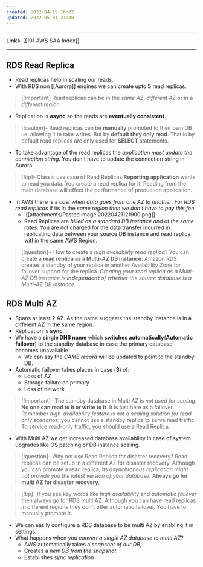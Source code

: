 ```yaml
---
created: 2022-04-19 16:22
updated: 2022-05-01 21:38
---
```

---
**Links**: [[101 AWS SAA Index]]

---

## RDS Read Replica
- Read replicas help in scaling our reads.
- With RDS non [[Aurora]] engines we can create upto **5** read replicas.

> [!important] Read replicas can be in the *same AZ*, *different AZ* or in a *different region*.

- Replication is **async** so the reads are **eventually consistent**.

> [!caution]- Read replicas can be **manually** promoted to their own DB i.e. allowing it to take writes. But by **default they only read**.
> That is by default read replicas are only used for **SELECT** statements.

- To take advantage of the read replicas the *application must update the connection string*. You don't have to update the connection string in Aurora.

> [!tip]- Classic use case of Read Replicas
> **Reporting application** wants to read you data. You create a read replica for it. Reading from the main database will effect the performance of production application.

- In AWS there is a *cost when data goes from one AZ to another*. For *RDS read replicas* if its in the *same region then we don’t have to pay this fee*.
	- ![[attachments/Pasted image 20220421121900.png]]
	- Read Replicas are *billed as a standard DB Instance and at the same rates*. You are not charged for the data transfer incurred in replicating data between your source DB instance and read replica within the same AWS Region.

> [!question]+ How to create a *high availability read replica*?
> You can create a **read replica as a Multi-AZ DB instance**. Amazon RDS creates a standby of your replica in another Availability Zone for failover support for the replica. *Creating your read replica as a Multi-AZ DB instance is **independent** of whether the source database is a Multi-AZ DB instance*.

## RDS Multi AZ
- Spans at least 2 AZ. As the name suggests the standby instance is in a different AZ in the same region.
- Replication is **sync**.
- We have a **single DNS name** which **switches automatically**(**Automatic failover**) to the standby database in case the primary database becomes unavailable. 
	- We can say the *CAME record* will be updated to point to the standby DB.
- Automatic failover takes places in case (**3**) of: 
	- Loss of AZ
	- Storage failure on primary 
	- Loss of network

> [!important]- The standby database in Multi AZ is *not used for scaling*. **No one can read to it or write to it**. It is just here as a failover.
> Remember *high-availability feature is not a scaling solution for read-only scenarios*; you cannot use a standby replica to serve read traffic. To service read-only traffic, you should use a Read Replica.

- With Multi AZ we get increased database availability in case of system upgrades like OS patching or DB instance scaling.

> [!question]- Why not use Read Replica for disaster recovery?
> Read replicas can be setup in a different AZ for disaster recovery. Although you can promote a read replica, its *asynchronous replication might not provide you the latest version of your database*. **Always go for multi AZ for disaster recovery**.

> [!tip]- If you see key words like *high availability* and *automatic failover* then always go for RDS multi AZ. 
> Although you can have read replicas in different regions they don't offer automatic failover. You have to manually promote it.

- We can easily configure a RDS database to be multi AZ by enabling it in settings.
- What happens when you *convert a single AZ database to multi AZ*?
	- AWS automatically takes a *snapshot of our DB*, 
	- Creates a *new DB from the snapshot* 
	- Establishes *sync replication*